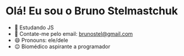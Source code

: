 # Olá! Eu sou o Bruno Stelmastchuk

- 🌱 Estudando JS
- 💬 Contate-me pelo email: brunostel@gmail.com
- 😄 Pronouns: ele/dele
- 😉 Biomédico aspirante a programador
